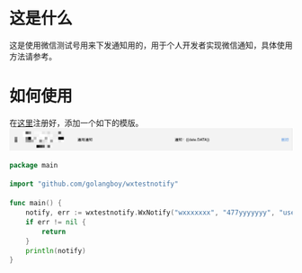 # 这是什么
这是使用微信测试号用来下发通知用的，用于个人开发者实现微信通知，具体使用方法请参考。

# 如何使用
在[这里](http://mp.weixin.qq.com/debug/cgi-bin/sandboxinfo?action=showinfo&t=sandbox/index)注册好，添加一个如下的模版。
![模版](./imgs/1.png)

```go
package main

import "github.com/golangboy/wxtestnotify"

func main() {
	notify, err := wxtestnotify.WxNotify("wxxxxxxx", "477yyyyyyy", "userOpenID", "templateID", "测试通知")
	if err != nil {
		return
	}
	println(notify)
}

```